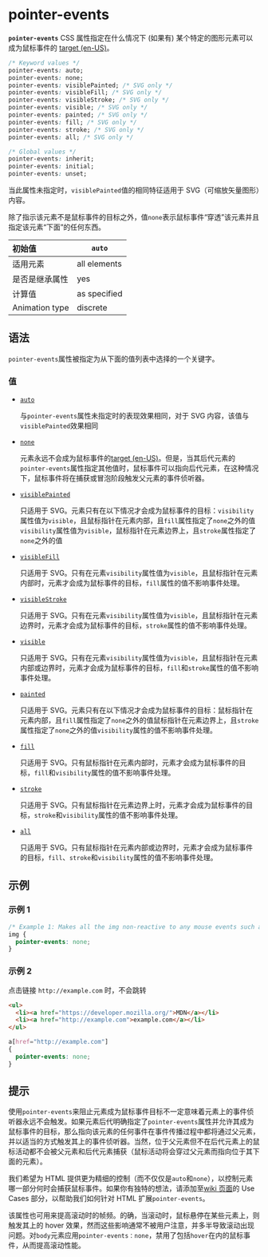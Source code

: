 # pointer-events

**`pointer-events`** CSS 属性指定在什么情况下 (如果有) 某个特定的图形元素可以成为鼠标事件的 [target (en-US)](https://developer.mozilla.org/en-US/docs/Web/API/Event/target)。

```css
/* Keyword values */
pointer-events: auto;
pointer-events: none;
pointer-events: visiblePainted; /* SVG only */
pointer-events: visibleFill; /* SVG only */
pointer-events: visibleStroke; /* SVG only */
pointer-events: visible; /* SVG only */
pointer-events: painted; /* SVG only */
pointer-events: fill; /* SVG only */
pointer-events: stroke; /* SVG only */
pointer-events: all; /* SVG only */

/* Global values */
pointer-events: inherit;
pointer-events: initial;
pointer-events: unset;
```

当此属性未指定时，`visiblePainted`值的相同特征适用于 SVG（可缩放矢量图形）内容。

除了指示该元素不是鼠标事件的目标之外，值`none`表示鼠标事件“穿透”该元素并且指定该元素“下面”的任何东西。

| 初始值         | `auto`       |
| :------------- | ------------ |
| 适用元素       | all elements |
| 是否是继承属性 | yes          |
| 计算值         | as specified |
| Animation type | discrete     |

## 语法

`pointer-events`属性被指定为从下面的值列表中选择的一个关键字。

### 值

-   [`auto`](https://developer.mozilla.org/zh-CN/docs/Web/CSS/pointer-events#auto)

    与`pointer-events`属性未指定时的表现效果相同，对于 SVG 内容，该值与`visiblePainted`效果相同

-   [`none`](https://developer.mozilla.org/zh-CN/docs/Web/CSS/pointer-events#none)

    元素永远不会成为鼠标事件的[target (en-US)](https://developer.mozilla.org/en-US/docs/Web/API/Event/target)。但是，当其后代元素的`pointer-events`属性指定其他值时，鼠标事件可以指向后代元素，在这种情况下，鼠标事件将在捕获或冒泡阶段触发父元素的事件侦听器。

-   [`visiblePainted`](https://developer.mozilla.org/zh-CN/docs/Web/CSS/pointer-events#visiblepainted)

    只适用于 SVG。元素只有在以下情况才会成为鼠标事件的目标：`visibility`属性值为`visible`，且鼠标指针在元素内部，且`fill`属性指定了`none`之外的值`visibility`属性值为`visible`，鼠标指针在元素边界上，且`stroke`属性指定了`none`之外的值

-   [`visibleFill`](https://developer.mozilla.org/zh-CN/docs/Web/CSS/pointer-events#visiblefill)

    只适用于 SVG。只有在元素`visibility`属性值为`visible`，且鼠标指针在元素内部时，元素才会成为鼠标事件的目标，`fill`属性的值不影响事件处理。

-   [`visibleStroke`](https://developer.mozilla.org/zh-CN/docs/Web/CSS/pointer-events#visiblestroke)

    只适用于 SVG。只有在元素`visibility`属性值为`visible`，且鼠标指针在元素边界时，元素才会成为鼠标事件的目标，`stroke`属性的值不影响事件处理。

-   [`visible`](https://developer.mozilla.org/zh-CN/docs/Web/CSS/pointer-events#visible)

    只适用于 SVG。只有在元素`visibility`属性值为`visible`，且鼠标指针在元素内部或边界时，元素才会成为鼠标事件的目标，`fill`和`stroke`属性的值不影响事件处理。

-   [`painted`](https://developer.mozilla.org/zh-CN/docs/Web/CSS/pointer-events#painted)

    只适用于 SVG。元素只有在以下情况才会成为鼠标事件的目标：鼠标指针在元素内部，且`fill`属性指定了`none`之外的值鼠标指针在元素边界上，且`stroke`属性指定了`none`之外的值`visibility`属性的值不影响事件处理。

-   [`fill`](https://developer.mozilla.org/zh-CN/docs/Web/CSS/pointer-events#fill)

    只适用于 SVG。只有鼠标指针在元素内部时，元素才会成为鼠标事件的目标，`fill`和`visibility`属性的值不影响事件处理。

-   [`stroke`](https://developer.mozilla.org/zh-CN/docs/Web/CSS/pointer-events#stroke)

    只适用于 SVG。只有鼠标指针在元素边界上时，元素才会成为鼠标事件的目标，`stroke`和`visibility`属性的值不影响事件处理。

-   [`all`](https://developer.mozilla.org/zh-CN/docs/Web/CSS/pointer-events#all)

    只适用于 SVG。只有鼠标指针在元素内部或边界时，元素才会成为鼠标事件的目标，`fill`、`stroke`和`visibility`属性的值不影响事件处理。

## 示例

### 示例 1

```css
/* Example 1: Makes all the img non-reactive to any mouse events such as dragging, hovering, clicking etc */
img {
  pointer-events: none;
}
```

### 示例 2

点击链接 `http://example.com` 时，不会跳转

```html
<ul>
  <li><a href="https://developer.mozilla.org/">MDN</a></li>
  <li><a href="http://example.com">example.com</a></li>
</ul>
```

```css
a[href="http://example.com"]
{
  pointer-events: none;
}
```

## 提示

使用`pointer-events`来阻止元素成为鼠标事件目标不一定意味着元素上的事件侦听器永远不会触发。如果元素后代明确指定了`pointer-events`属性并允许其成为鼠标事件的目标，那么指向该元素的任何事件在事件传播过程中都将通过父元素，并以适当的方式触发其上的事件侦听器。当然，位于父元素但不在后代元素上的鼠标活动都不会被父元素和后代元素捕获（鼠标活动将会穿过父元素而指向位于其下面的元素）。

我们希望为 HTML 提供更为精细的控制（而不仅仅是`auto`和`none`），以控制元素哪一部分何时会捕获鼠标事件。如果你有独特的想法，请添加至[wiki 页面](https://wiki.mozilla.org/SVG:pointer-events)的 Use Cases 部分，以帮助我们如何针对 HTML 扩展`pointer-events`。

该属性也可用来提高滚动时的帧频。的确，当滚动时，鼠标悬停在某些元素上，则触发其上的 hover 效果，然而这些影响通常不被用户注意，并多半导致滚动出现问题。对`body`元素应用`pointer-events：none`，禁用了包括`hover`在内的鼠标事件，从而提高滚动性能。